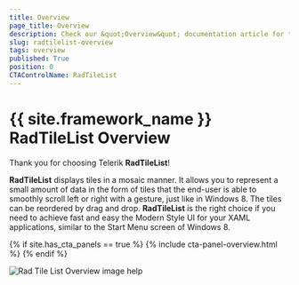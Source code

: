 ```yaml
---
title: Overview
page_title: Overview
description: Check our &quot;Overview&quot; documentation article for the RadTileList {{ site.framework_name }} control.
slug: radtilelist-overview
tags: overview
published: True
position: 0
CTAControlName: RadTileList
---
```


# {{ site.framework_name }} RadTileList Overview

Thank you for choosing Telerik __RadTileList__!

__RadTileList__ displays tiles in a mosaic manner. It allows you to represent a small amount of data in the form of tiles that the end-user is able to smoothly scroll left or right with a gesture, just like in Windows 8. The tiles can be reordered by drag and drop. __RadTileList__ is the right choice if you need to achieve fast and easy the Modern Style UI for your XAML applications, similar to the Start Menu screen of Windows 8.

{% if site.has_cta_panels == true %}
{% include cta-panel-overview.html %}
{% endif %}

![Rad Tile List Overview image help](images/RadTileList_Overview_image_help.png)
